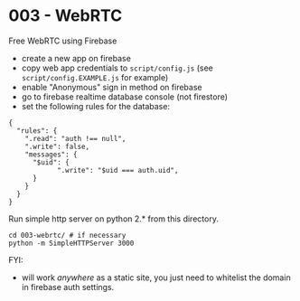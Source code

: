 # 003 - WebRTC

Free WebRTC using Firebase

- create a new app on firebase
- copy web app credentials to `script/config.js` (see `script/config.EXAMPLE.js` for example)
- enable "Anonymous" sign in method on firebase
- go to firebase realtime database console (not firestore)
- set the following rules for the database:

```
{
  "rules": {
    ".read": "auth !== null",
    ".write": false,
    "messages": {
      "$uid": {
    		".write": "$uid === auth.uid",
      }
    }
  }
}
```

Run simple http server on python 2.\* from this directory.

```shell
cd 003-webrtc/ # if necessary
python -m SimpleHTTPServer 3000
```

FYI:

- will work _anywhere_ as a static site, you just need to whitelist the domain in firebase auth settings.
